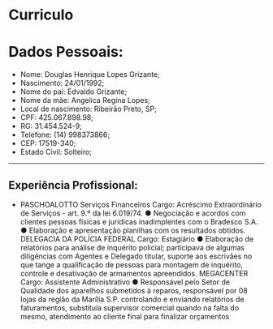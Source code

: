 # Curriculo
# Dados Pessoais:
- Nome: Douglas Henrique Lopes Grizante;
- Nascimento: 24/01/1992;
- Nome do pai: Edvaldo Grizante;
- Nome da mãe: Angelica Regina Lopes;
- Local de nascimento: Ribeirão Preto, SP;
- CPF: 425.067.898.98;
- RG: 31.454.524-9;
- Telefone: (14) 998373866;
- CEP: 17519-340;
- Estado Civil: Solteiro;

---

## Experiência Profissional:
- PASCHOALOTTO Serviços Financeiros
Cargo: Acréscimo Extraordinário de Serviços - art. 9.º da lei 6.019/74.
● Negociação e acordos com clientes pessoas físicas e jurídicas inadimplentes com o Bradesco S.A.
● Elaboração e apresentação planilhas com os resultados obtidos.
DELEGACIA DA POLÍCIA FEDERAL
Cargo: Estagiário
● Elaboração de relatórios para análise de inquérito policial; participava de algumas diligências com
Agentes e Delegado titular, suporte aos escrivães no que tange a qualificação de pessoas para
montagem de inquérito, controle e desativação de armamentos apreendidos.
MEGACENTER
Cargo: Assistente Administrativo
● Responsável pelo Setor de Qualidade dos aparelhos submetidos à reparos, responsável por 08
lojas da região da Marília S.P. controlando e enviando relatórios de faturamentos, substituía
supervisor comercial quando na falta do mesmo, atendimento ao cliente final para finalizar
orçamentos